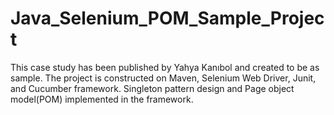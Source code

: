 # Java_Selenium_POM_Sample_Project

This case study has been published by Yahya Kanıbol and created to be as sample. The project is constructed on Maven, Selenium Web Driver, Junit, and Cucumber framework. Singleton pattern design and Page object model(POM) implemented in the framework.
